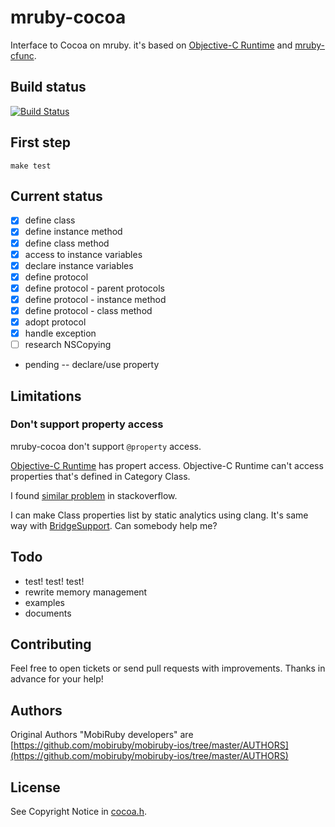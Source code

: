 # mruby-cocoa

Interface to Cocoa on mruby.
it's based on [Objective-C Runtime](https://developer.apple.com/library/mac/#documentation/Cocoa/Reference/ObjCRuntimeRef/Reference/reference.html) and [mruby-cfunc](https://github.com/mobiruby/mruby-cfunc/).


## Build status

[![Build Status](https://secure.travis-ci.org/mobiruby/mruby-cocoa.png)](http://travis-ci.org/mobiruby/mruby-cocoa)


## First step

    make test


## Current status

- [x] define class
- [x] define instance method
- [x] define class method
- [x] access to instance variables
- [x] declare instance variables
- [x] define protocol
- [x] define protocol - parent protocols
- [x] define protocol - instance method
- [x] define protocol - class method
- [x] adopt protocol
- [x] handle exception
- [ ] research NSCopying

- pending
-- declare/use property


## Limitations

### Don't support property access

mruby-cocoa don't support `@property` access.

[Objective-C Runtime](https://developer.apple.com/library/ios/#documentation/Cocoa/Reference/ObjCRuntimeRef/Reference/reference.html) has propert access. Objective-C Runtime can't access properties that's defined in Category Class.

I found [similar problem](http://stackoverflow.com/questions/9639250/how-to-dynamically-determine-objective-c-property-type) in stackoverflow.

I can make Class properties list by static analytics using clang. It's same way with [BridgeSupport](http://developer.apple.com/library/mac/#documentation/Darwin/Reference/ManPages/man5/BridgeSupport.5.html). Can somebody help me?



## Todo

* test! test! test!
* rewrite memory management
* examples
* documents


## Contributing

Feel free to open tickets or send pull requests with improvements.
Thanks in advance for your help!


## Authors

Original Authors "MobiRuby developers" are [https://github.com/mobiruby/mobiruby-ios/tree/master/AUTHORS](https://github.com/mobiruby/mobiruby-ios/tree/master/AUTHORS)


## License

See Copyright Notice in [cocoa.h](https://github.com/mobiruby/mruby-cocoa/blob/master/include/cocoa.h).

